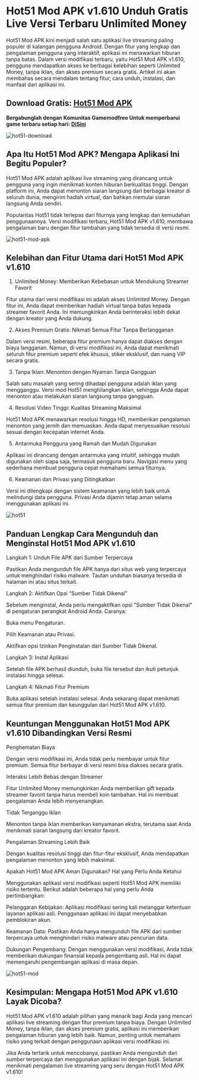 # Hot51 Mod APK v1.610 Unduh Gratis Live Versi Terbaru Unlimited Money
Hot51 Mod APK kini menjadi salah satu aplikasi live streaming paling populer di kalangan pengguna Android. Dengan fitur yang lengkap dan pengalaman pengguna yang interaktif, aplikasi ini menawarkan hiburan tanpa batas. Dalam versi modifikasi terbaru, yaitu Hot51 Mod APK v1.610, pengguna mendapatkan akses ke berbagai kelebihan seperti Unlimited Money, tanpa iklan, dan akses premium secara gratis. Artikel ini akan membahas secara mendalam tentang fitur, cara unduh, instalasi, dan manfaat dari aplikasi ini.

## Download Gratis: [Hot51 Mod APK](https://hot51-apk.gamemodfree.com)

**Bergabunglah dengan Komunitas Gamemodfree Untuk memperbarui game terbaru setiap hari: [Di ​​Sini](https://t.me/gamemodfreecom)**

![hot51-download](https://github.com/user-attachments/assets/94f36575-2543-453d-aabd-c699a4f3ae6f)

## Apa Itu Hot51 Mod APK? Mengapa Aplikasi Ini Begitu Populer?

Hot51 Mod APK adalah aplikasi live streaming yang dirancang untuk pengguna yang ingin menikmati konten hiburan berkualitas tinggi. Dengan platform ini, Anda dapat menonton siaran langsung dari berbagai kreator di seluruh dunia, mengirim hadiah virtual, dan bahkan memulai siaran langsung Anda sendiri.

Popularitas Hot51 tidak terlepas dari fiturnya yang lengkap dan kemudahan penggunaannya. Versi modifikasi terbaru, Hot51 Mod APK v1.610, membawa pengalaman baru dengan fitur tambahan yang tidak tersedia di versi resmi.

![hot51-mod-apk](https://github.com/user-attachments/assets/1017df74-adba-43a5-90f3-2a1fa85b90dd)

## Kelebihan dan Fitur Utama dari Hot51 Mod APK v1.610

1. Unlimited Money: Memberikan Kebebasan untuk Mendukung Streamer Favorit

Fitur utama dari versi modifikasi ini adalah akses Unlimited Money. Dengan fitur ini, Anda dapat memberikan hadiah virtual tanpa batas kepada streamer favorit Anda. Ini memungkinkan Anda berinteraksi lebih dekat dengan kreator yang Anda dukung.

2. Akses Premium Gratis: Nikmati Semua Fitur Tanpa Berlangganan

Dalam versi resmi, beberapa fitur premium hanya dapat diakses dengan biaya langganan. Namun, di versi modifikasi ini, Anda dapat menikmati seluruh fitur premium seperti efek khusus, stiker eksklusif, dan ruang VIP secara gratis.

3. Tanpa Iklan: Menonton dengan Nyaman Tanpa Gangguan

Salah satu masalah yang sering dihadapi pengguna adalah iklan yang mengganggu. Versi mod Hot51 menghilangkan iklan, sehingga Anda dapat menonton atau melakukan siaran langsung tanpa gangguan.

4. Resolusi Video Tinggi: Kualitas Streaming Maksimal

Hot51 Mod APK menawarkan resolusi hingga HD, memberikan pengalaman menonton yang jernih dan memuaskan. Anda dapat menyesuaikan resolusi sesuai dengan kecepatan internet Anda.

5. Antarmuka Pengguna yang Ramah dan Mudah Digunakan

Aplikasi ini dirancang dengan antarmuka yang intuitif, sehingga mudah digunakan oleh siapa saja, termasuk pengguna baru. Navigasi menu yang sederhana membuat pengguna cepat memahami semua fiturnya.

6. Keamanan dan Privasi yang Ditingkatkan

Versi ini dilengkapi dengan sistem keamanan yang lebih baik untuk melindungi data pengguna. Privasi Anda dijamin tetap aman selama menggunakan aplikasi ini.

![hot51](https://github.com/user-attachments/assets/e19d230f-34bd-4902-9fca-4813b59d99ab)

## Panduan Lengkap Cara Mengunduh dan Menginstal Hot51 Mod APK v1.610

Langkah 1: Unduh File APK dari Sumber Terpercaya

Pastikan Anda mengunduh file APK hanya dari situs web yang terpercaya untuk menghindari risiko malware. Tautan unduhan biasanya tersedia di halaman ini atau situs terkait.

Langkah 2: Aktifkan Opsi “Sumber Tidak Dikenal”

Sebelum menginstal, Anda perlu mengaktifkan opsi "Sumber Tidak Dikenal" di pengaturan perangkat Android Anda. Caranya:

Buka menu Pengaturan.

Pilih Keamanan atau Privasi.

Aktifkan opsi Izinkan Penginstalan dari Sumber Tidak Dikenal.

Langkah 3: Instal Aplikasi

Setelah file APK berhasil diunduh, buka file tersebut dan ikuti petunjuk instalasi hingga selesai.

Langkah 4: Nikmati Fitur Premium

Buka aplikasi setelah instalasi selesai. Anda sekarang dapat menikmati semua fitur premium dan keunggulan dari Hot51 Mod APK v1.610.

## Keuntungan Menggunakan Hot51 Mod APK v1.610 Dibandingkan Versi Resmi

Penghematan Biaya

Dengan versi modifikasi ini, Anda tidak perlu membayar untuk fitur premium. Semua fitur berbayar di versi resmi bisa diakses secara gratis.

Interaksi Lebih Bebas dengan Streamer

Fitur Unlimited Money memungkinkan Anda memberikan gift kepada streamer favorit tanpa harus membeli koin tambahan. Hal ini membuat pengalaman Anda lebih menyenangkan.

Tidak Terganggu Iklan

Menonton tanpa iklan memberikan kenyamanan ekstra, terutama saat Anda menikmati siaran langsung dari kreator favorit.

Pengalaman Streaming Lebih Baik

Dengan kualitas resolusi tinggi dan fitur-fitur eksklusif, Anda mendapatkan pengalaman menonton yang lebih maksimal.

Apakah Hot51 Mod APK Aman Digunakan? Hal yang Perlu Anda Ketahui

Menggunakan aplikasi versi modifikasi seperti Hot51 Mod APK memiliki risiko tertentu. Berikut adalah beberapa hal yang perlu Anda pertimbangkan:

Pelanggaran Kebijakan: Aplikasi modifikasi sering kali melanggar ketentuan layanan aplikasi asli. Penggunaan aplikasi ini dapat menyebabkan pemblokiran akun.

Keamanan Data: Pastikan Anda hanya mengunduh file APK dari sumber terpercaya untuk menghindari risiko malware atau pencurian data.

Dukungan Pengembang: Dengan menggunakan versi modifikasi, Anda tidak memberikan dukungan finansial kepada pengembang asli. Hal ini dapat memengaruhi pengembangan aplikasi di masa depan.

![hot51-mod](https://github.com/user-attachments/assets/6de2c6a3-8bdf-4f0c-8f9c-8d48b1060934)

## Kesimpulan: Mengapa Hot51 Mod APK v1.610 Layak Dicoba?

Hot51 Mod APK v1.610 adalah pilihan yang menarik bagi Anda yang mencari aplikasi live streaming dengan fitur premium tanpa biaya. Dengan Unlimited Money, tanpa iklan, dan akses premium gratis, aplikasi ini memberikan pengalaman hiburan yang lebih baik. Namun, penting untuk memahami risiko yang terkait dengan penggunaan aplikasi versi modifikasi ini.

Jika Anda tertarik untuk mencobanya, pastikan Anda mengunduh dari sumber terpercaya dan menggunakan aplikasi ini dengan bijak. Selamat menikmati pengalaman live streaming yang seru dengan Hot51 Mod APK v1.610!
